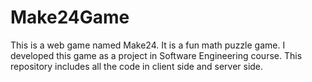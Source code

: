 # Make24Game
This is a web game named Make24. It is a fun math puzzle game. I developed this game as a project in Software Engineering course. This repository includes all the code in client side and server side.
